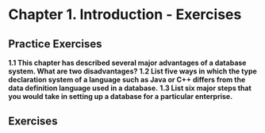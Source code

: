 # Chapter 1. Introduction - Exercises
## Practice Exercises
**1.1 This chapter has described several major advantages of a database system. What are two disadvantages?**
**1.2 List five ways in which the type declaration system of a language such as Java or C++ differs from the data definition language used in a database.**
**1.3 List six major steps that you would take in setting up a database for a particular enterprise.**
## Exercises
